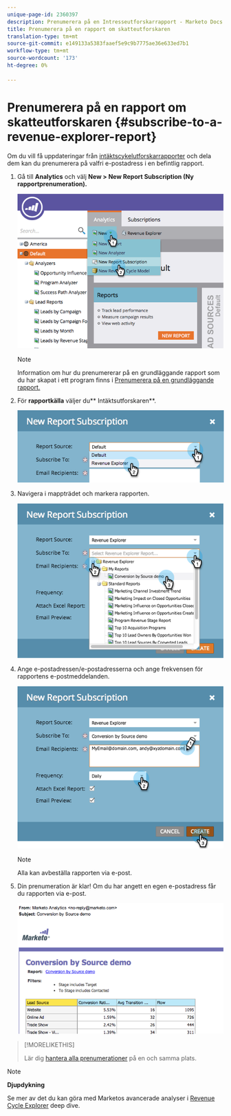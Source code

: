 ```yaml
---
unique-page-id: 2360397
description: Prenumerera på en Intresseutforskarrapport - Marketo Docs - Produktdokumentation
title: Prenumerera på en rapport om skatteutforskaren
translation-type: tm+mt
source-git-commit: e149133a5383faaef5e9c9b7775ae36e633ed7b1
workflow-type: tm+mt
source-wordcount: '173'
ht-degree: 0%

---
```



# Prenumerera på en rapport om skatteutforskaren {#subscribe-to-a-revenue-explorer-report}

Om du vill få uppdateringar från [intäktscykelutforskarrapporter](http://docs.marketo.com/display/docs/revenue+cycle+analytics) och dela dem kan du prenumerera på valfri e-postadress i en befintlig rapport.

1. Gå till **Analytics** och välj **New > New Report Subscription (Ny rapportprenumeration).**

   ![](assets/image2014-9-17-12-3a46-3a20.png)

   >[!NOTE]
   >
   >Information om hur du prenumererar på en grundläggande rapport som du har skapat i ett program finns i [Prenumerera på en grundläggande rapport.](../../../../product-docs/reporting/basic-reporting/report-subscriptions/subscribe-to-a-basic-report.md)

1. För **rapportkälla** väljer du** Intäktsutforskaren**.

   ![](assets/image2014-9-17-12-3a47-3a11.png)

1. Navigera i mappträdet och markera rapporten.

   ![](assets/image2014-9-17-12-3a47-3a17.png)

1. Ange e-postadressen/e-postadresserna och ange frekvensen för rapportens e-postmeddelanden.

   ![](assets/image2014-9-17-12-3a47-3a22.png)

   >[!NOTE]
   >
   >Alla kan avbeställa rapporten via e-post.

1. Din prenumeration är klar! Om du har angett en egen e-postadress får du rapporten via e-post.

   ![](assets/image2014-9-17-12-3a47-3a54.png)

>[!MORELIKETHIS]
>
>Lär dig [hantera alla prenumerationer](../../../../product-docs/reporting/basic-reporting/report-subscriptions/manage-report-subscriptions.md) på en och samma plats.

>[!NOTE]
>
>**Djupdykning**
>
>Se mer av det du kan göra med Marketos avancerade analyser i [Revenue Cycle Explorer](http://docs.marketo.com/display/docs/revenue+cycle+analytics) deep dive.

